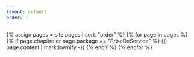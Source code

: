 ```yaml
---
layout: default
order: 1
---
```


{% assign pages = site.pages | sort: "order" %}
{% for page in pages %}
  {% if page.chapitre or page.package == "PriseDeService" %}
    {{- page.content | markdownify -}}
  {% endif %}
{% endfor %}
